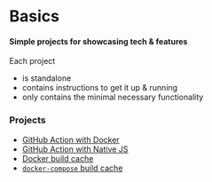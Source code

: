 # Basics

#### Simple projects for showcasing tech & features

Each project
- is standalone
- contains instructions to get it up & running
- only contains the minimal necessary functionality

### Projects

- [GitHub Action with Docker](github-actions-docker)
- [GitHub Action with Native JS](github-actions-js)
- [Docker build cache](docker-build-cache)
- [`docker-compose` build cache](docker-compose-build-cache)
